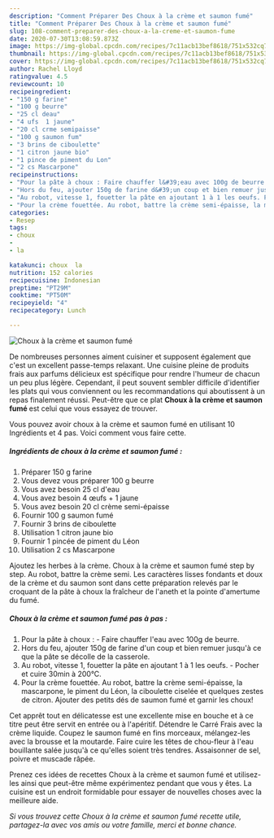```yaml
---
description: "Comment Préparer Des Choux à la crème et saumon fumé"
title: "Comment Préparer Des Choux à la crème et saumon fumé"
slug: 108-comment-preparer-des-choux-a-la-creme-et-saumon-fume
date: 2020-07-30T13:08:59.873Z
image: https://img-global.cpcdn.com/recipes/7c11acb13bef8618/751x532cq70/choux-a-la-creme-et-saumon-fume-photo-principale-de-la-recette.jpg
thumbnail: https://img-global.cpcdn.com/recipes/7c11acb13bef8618/751x532cq70/choux-a-la-creme-et-saumon-fume-photo-principale-de-la-recette.jpg
cover: https://img-global.cpcdn.com/recipes/7c11acb13bef8618/751x532cq70/choux-a-la-creme-et-saumon-fume-photo-principale-de-la-recette.jpg
author: Rachel Lloyd
ratingvalue: 4.5
reviewcount: 10
recipeingredient:
- "150 g farine"
- "100 g beurre"
- "25 cl deau"
- "4 ufs  1 jaune"
- "20 cl crme semipaisse"
- "100 g saumon fum"
- "3 brins de ciboulette"
- "1 citron jaune bio"
- "1 pince de piment du Lon"
- "2 cs Mascarpone"
recipeinstructions:
- "Pour la pâte à choux : Faire chauffer l&#39;eau avec 100g de beurre."
- "Hors du feu, ajouter 150g de farine d&#39;un coup et bien remuer jusqu&#39;à ce que la pâte se décolle de la casserole."
- "Au robot, vitesse 1, fouetter la pâte en ajoutant 1 à 1 les oeufs. Pocher et cuire 30min à 200°C."
- "Pour la crème fouettée. Au robot, battre la crème semi-épaisse, la mascarpone, le piment du Léon, la ciboulette ciselée et quelques zestes de citron. Ajouter des petits dés de saumon fumé et garnir les choux!"
categories:
- Resep
tags:
- choux
- 
- la

katakunci: choux  la 
nutrition: 152 calories
recipecuisine: Indonesian
preptime: "PT29M"
cooktime: "PT50M"
recipeyield: "4"
recipecategory: Lunch

---
```



![Choux à la crème et saumon fumé](https://img-global.cpcdn.com/recipes/7c11acb13bef8618/751x532cq70/choux-a-la-creme-et-saumon-fume-photo-principale-de-la-recette.jpg)

De nombreuses personnes aiment cuisiner et supposent également que c'est un excellent passe-temps relaxant. Une cuisine pleine de produits frais aux parfums délicieux est spécifique pour rendre l'humeur de chacun un peu plus légère. Cependant, il peut souvent sembler difficile d'identifier les plats qui vous conviennent ou les recommandations qui aboutissent à un repas finalement réussi. Peut-être que ce plat <strong> Choux à la crème et saumon fumé </strong> est celui que vous essayez de trouver.

<!--inarticleads1-->

Vous pouvez avoir choux à la crème et saumon fumé en utilisant 10 Ingrédients et 4 pas. Voici comment vous faire cette.

##### Ingrédients de choux à la crème et saumon fumé :

1. Préparer 150 g farine
1. Vous devez vous préparer 100 g beurre
1. Vous avez besoin 25 cl d&#39;eau
1. Vous avez besoin 4 œufs + 1 jaune
1. Vous avez besoin 20 cl crème semi-épaisse
1. Fournir 100 g saumon fumé
1. Fournir 3 brins de ciboulette
1. Utilisation 1 citron jaune bio
1. Fournir 1 pincée de piment du Léon
1. Utilisation 2 cs Mascarpone


Ajoutez les herbes à la crème. Choux à la crème et saumon fumé step by step. Au robot, battre la crème semi. Les caractères lisses fondants et doux de la crème et du saumon sont dans cette préparation relevés par le croquant de la pâte à choux la fraîcheur de l&#39;aneth et la pointe d&#39;amertume du fumé. 

<!--inarticleads2-->

##### Choux à la crème et saumon fumé pas à pas :

1. Pour la pâte à choux : - Faire chauffer l&#39;eau avec 100g de beurre.
1. Hors du feu, ajouter 150g de farine d&#39;un coup et bien remuer jusqu&#39;à ce que la pâte se décolle de la casserole.
1. Au robot, vitesse 1, fouetter la pâte en ajoutant 1 à 1 les oeufs. - Pocher et cuire 30min à 200°C.
1. Pour la crème fouettée. Au robot, battre la crème semi-épaisse, la mascarpone, le piment du Léon, la ciboulette ciselée et quelques zestes de citron. Ajouter des petits dés de saumon fumé et garnir les choux!


Cet apprêt tout en délicatesse est une excellente mise en bouche et à ce titre peut être servit en entrée ou à l&#39;apéritif. Détendre le Carré Frais avec la crème liquide. Coupez le saumon fumé en fins morceaux, mélangez-les avec la brousse et la moutarde. Faire cuire les têtes de chou-fleur à l&#39;eau bouillante salée jusqu&#39;à ce qu&#39;elles soient très tendres. Assaisonner de sel, poivre et muscade râpée. 

<!--inarticleads1-->

<p>
Prenez ces idées de recettes Choux à la crème et saumon fumé et utilisez-les ainsi que peut-être même expérimentez pendant que vous y êtes. La cuisine est un endroit formidable pour essayer de nouvelles choses avec la meilleure aide.
</p>

<p>
<i>Si vous trouvez cette Choux à la crème et saumon fumé recette utile, partagez-la avec vos amis ou votre famille, merci et bonne chance.</i>
</p>
